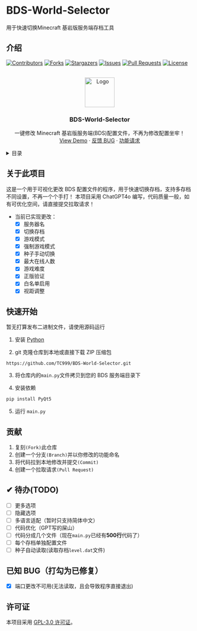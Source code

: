 # BDS-World-Selector
用于快速切换Minecraft 基岩版服务端存档工具

## 介绍

<!-- Improved compatibility of back to top link: See: https://github.com/othneildrew/Best-README-Template/pull/73 -->
<a id="readme-top"></a>
<!--
*** Thanks for checking out the Best-README-Template. If you have a suggestion
*** that would make this better, please fork the repo and create a pull request
*** or simply open an issue with the tag "enhancement".
*** Don't forget to give the project a star!
*** Thanks again! Now go create something AMAZING! :D
-->



<!-- PROJECT SHIELDS -->
<!--
*** I'm using markdown "reference style" links for readability.
*** Reference links are enclosed in brackets [ ] instead of parentheses ( ).
*** See the bottom of this document for the declaration of the reference variables
*** for contributors-url, forks-url, etc. This is an optional, concise syntax you may use.
*** https://www.markdownguide.org/basic-syntax/#reference-style-links
-->
[![Contributors][contributors-shield]][contributors-url]
[![Forks][forks-shield]][forks-url]
[![Stargazers][stars-shield]][stars-url]
[![Issues][issues-shield]][issues-url]
[![Pull Requests][pull-requests-shield]][pull-requests-url]
[![License][license-shield]](LICENSE)


<!-- PROJECT LOGO -->
<br />
<div align="center">
  <a href="https://github.com/othneildrew/Best-README-Template">
    <img src="images/logo.png" alt="Logo" width="80" height="80">
  </a>

  <h3 align="center">BDS-World-Selector</h3>

  <p align="center">
    一键修改 Minecraft 基岩版服务端(BDS)配置文件，不再为修改配置坐牢！
    <!--
    <br />
    <a href="https://github.com/othneildrew/Best-README-Template"><strong>Explore the docs »</strong></a>
    <br />
    -->
    <br />
    <a href="https://github.com/othneildrew/Best-README-Template">View Demo</a>
    ·
    <a href="https://github.com/TC999/BDS-World-Selector/issues">反馈 BUG</a>
    ·
    <a href="https://github.com/othneildrew/Best-README-Template/issues/new?labels=enhancement&template=feature-request---.md">功能请求</a>
  </p>
</div>


<!-- TABLE OF CONTENTS -->
<details>
  <summary>目录</summary>
  <ol>
    <li>
      <a href="#关于此项目">关于此项目</a>
      <!--ul>
        <li><a href="#built-with">Built With</a></li>
      </ul>
      -->
    </li>
    <li>
      <a href="#getting-started">快速开始</a>
      <!---
      <ul>
        <li><a href="#prerequisites">Prerequisites</a></li>
        <li><a href="#installation">Installation</a></li>
      </ul>
      -->
    </li>
    <li><a href="#usage">Usage</a></li>
    <li><a href="#roadmap">Roadmap</a></li>
    <li><a href="#贡献">贡献</a></li>
    <li><a href="#许可证">许可证</a></li>
    <li><a href="#contact">Contact</a></li>
    <li><a href="#acknowledgments">Acknowledgments</a></li>
  </ol>
</details>



<!-- ABOUT THE PROJECT -->
## 关于此项目
这是一个用于可视化更改 BDS 配置文件的程序，用于快速切换存档，支持多存档不同设置，不再一个个手打！
本项目采用 ChatGPT4o 编写，代码质量一般，如有可优化空间，请直接提交拉取请求！

- 当前已实现更改：
    - [x] 服务器名
    - [x] 切换存档
    - [x] 游戏模式
    - [x] 强制游戏模式
    - [x] 种子手动切换
    - [x] 最大在线人数
    - [x] 游戏难度
    - [x] 正版验证
    - [x] 白名单启用
    - [x] 视距调整

## 快速开始
暂无打算发布二进制文件，请使用源码运行

1. 安装 [Python](https://www.python.org)

2. git 克隆仓库到本地或直接下载 ZIP 压缩包
```
https://github.com/TC999/BDS-World-Selector.git
```

3. 将仓库内的`main.py`文件拷贝到您的 BDS 服务端目录下

4. 安装依赖
```python
pip install PyQt5
```

5. 运行 `main.py`

## 贡献
<!---
> [!IMPORTANT]
> 请提前设置GPG密钥，具体操作请查看[Github官方文档][github-doc-gpg-url]
-->
1. 复刻`(Fork)`此仓库
2. 创建一个分支`(Branch)`并以你修改的功能命名
3. 将代码拉到本地修改并提交`(Commit)`
4. 创建一个拉取请求`(Pull Request)`

## ✔ 待办(TODO)

- [ ] 更多选项
- [ ] 隐藏选项
- [ ] 多语言适配（暂时只支持简体中文）
- [ ] 代码优化（GPT写的屎山）
- [ ] 代码分成几个文件（现在`main.py`已经有**500行**代码了）
- [ ] 每个存档单独配置文件
- [ ] 种子自动读取(读取存档`level.dat`文件)

## 已知 BUG（打勾为已修复）
- [x] 端口更改不可用(无法读取，且会导致程序直接退出)

## 许可证
本项目采用 [GPL-3.0 许可证](LICENSE)。

[contributors-url]: https://github.com/TC999/BDS-World-Selector/graphs/contributors "贡献者"
[contributors-shield]: https://img.shields.io/github/contributors/TC999/BDS-World-Selector?style=flat&logoSize=auto&label=%E8%B4%A1%E7%8C%AE%E8%80%85

[issues-url]: https://github.com/TC999/BDS-World-Selector/issues "议题"
[issues-shield]: https://img.shields.io/github/issues/TC999/BDS-World-Selector?style=flat&logoSize=auto&label=%E8%AE%AE%E9%A2%98

[pull-requests-url]: https://github.com/TC999/BDS-World-Selector/pulls "拉取请求"
[pull-requests-shield]: https://img.shields.io/github/issues-pr/TC999/BDS-World-Selector?label=%E6%8B%89%E5%8F%96%E8%AF%B7%E6%B1%82

[forks-url]: https://github.com/TC999/BDS-World-Selector/fork "复刻"
[forks-shield]: https://img.shields.io/github/forks/TC999/BDS-World-Selector?style=flat&label=%E5%A4%8D%E5%88%BB%E6%95%B0

[stars-url]: https://github.com/TC999/BDS-World-Selector/stargazers "星标"
[stars-shield]:https://img.shields.io/github/stars/TC999/BDS-World-Selector?style=flat&logo=github&logoSize=auto&label=%E6%98%9F%E6%A0%87

[license-shield]: https://img.shields.io/github/license/TC999/BDS-World-Selector?style=flat&logoSize=auto&label=%E8%AE%B8%E5%8F%AF%E8%AF%81
